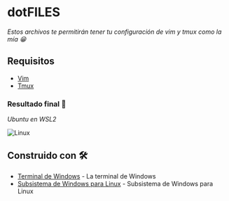 # dotFILES

_Estos archivos te permitirán tener tu configuración de vim y tmux como la mía 😁_

## Requisitos

* [Vim](https://www.vim.org/)
* [Tmux](https://github.com/tmux/tmux/wiki)  

### Resultado final 🚀

_Ubuntu en WSL2_

<img src=/00.-Sources/dotFiles/Captures//vimrc.png alt="Linux"/>

## Construido con 🛠️

* [Terminal de Windows](https://docs.microsoft.com/en-us/windows/terminal/) - La terminal de Windows
* [Subsistema de Windows para Linux](https://docs.microsoft.com/es-mx/windows/wsl/) - Subsistema de Windows para Linux

